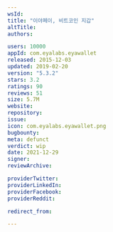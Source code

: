 ```yaml
---
wsId: 
title: "이야페이, 비트코인 지갑"
altTitle: 
authors:

users: 10000
appId: com.eyalabs.eyawallet
released: 2015-12-03
updated: 2019-02-20
version: "5.3.2"
stars: 3.2
ratings: 90
reviews: 51
size: 5.7M
website: 
repository: 
issue: 
icon: com.eyalabs.eyawallet.png
bugbounty: 
meta: defunct
verdict: wip
date: 2021-12-29
signer: 
reviewArchive:

providerTwitter: 
providerLinkedIn: 
providerFacebook: 
providerReddit: 

redirect_from:

---
```


